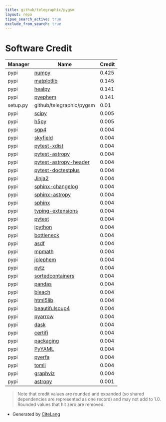 ```yaml
---
title: github/telegraphic/pygsm
layout: repo
tipue_search_active: true
exclude_from_search: true
---
```

# Software Credit

|Manager|Name|Credit|
|-------|----|------|
|pypi|[numpy](https://www.numpy.org)|0.425|
|pypi|[matplotlib](https://matplotlib.org)|0.145|
|pypi|[healpy](http://github.com/healpy)|0.141|
|pypi|[pyephem](http://rhodesmill.org/pyephem/)|0.141|
|setup.py|github/telegraphic/pygsm|0.01|
|pypi|[scipy](https://www.scipy.org)|0.005|
|pypi|[h5py](http://www.h5py.org)|0.005|
|pypi|[sgp4](https://github.com/brandon-rhodes/python-sgp4)|0.004|
|pypi|[skyfield](http://github.com/brandon-rhodes/python-skyfield/)|0.004|
|pypi|[pytest-xdist](https://github.com/pytest-dev/pytest-xdist)|0.004|
|pypi|[pytest-astropy](https://pypi.org/project/pytest-astropy)|0.004|
|pypi|[pytest-astropy-header](https://pypi.org/project/pytest-astropy-header)|0.004|
|pypi|[pytest-doctestplus](https://pypi.org/project/pytest-doctestplus)|0.004|
|pypi|[Jinja2](https://pypi.org/project/Jinja2)|0.004|
|pypi|[sphinx-changelog](https://pypi.org/project/sphinx-changelog)|0.004|
|pypi|[sphinx-astropy](https://pypi.org/project/sphinx-astropy)|0.004|
|pypi|[sphinx](https://pypi.org/project/sphinx)|0.004|
|pypi|[typing-extensions](https://pypi.org/project/typing-extensions)|0.004|
|pypi|[pytest](https://pypi.org/project/pytest)|0.004|
|pypi|[ipython](https://pypi.org/project/ipython)|0.004|
|pypi|[bottleneck](https://pypi.org/project/bottleneck)|0.004|
|pypi|[asdf](https://pypi.org/project/asdf)|0.004|
|pypi|[mpmath](https://pypi.org/project/mpmath)|0.004|
|pypi|[jplephem](https://pypi.org/project/jplephem)|0.004|
|pypi|[pytz](https://pypi.org/project/pytz)|0.004|
|pypi|[sortedcontainers](https://pypi.org/project/sortedcontainers)|0.004|
|pypi|[pandas](https://pypi.org/project/pandas)|0.004|
|pypi|[bleach](https://pypi.org/project/bleach)|0.004|
|pypi|[html5lib](https://pypi.org/project/html5lib)|0.004|
|pypi|[beautifulsoup4](https://pypi.org/project/beautifulsoup4)|0.004|
|pypi|[pyarrow](https://pypi.org/project/pyarrow)|0.004|
|pypi|[dask](https://pypi.org/project/dask)|0.004|
|pypi|[certifi](https://pypi.org/project/certifi)|0.004|
|pypi|[packaging](https://pypi.org/project/packaging)|0.004|
|pypi|[PyYAML](https://pypi.org/project/PyYAML)|0.004|
|pypi|[pyerfa](https://pypi.org/project/pyerfa)|0.004|
|pypi|[tomli](https://pypi.org/project/tomli)|0.004|
|pypi|[graphviz](https://pypi.org/project/graphviz)|0.004|
|pypi|[astropy](http://astropy.org)|0.001|


> Note that credit values are rounded and expanded (so shared dependencies are represented as one record) and may not add to 1.0. Rounded values that hit zero are removed.


- Generated by [CiteLang](https://github.com/vsoch/citelang)
